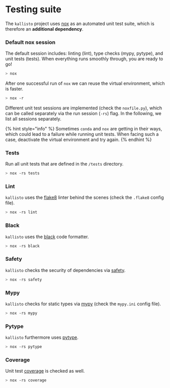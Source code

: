# Testing suite

The `kallisto` project uses [nox](https://nox.thea.codes/en/stable/tutorial.html#installation) as an automated unit test suite, which is therefore an **additional dependency**.

### Default nox session

The default session includes: linting \(lint\), type checks \(mypy, pytype\), and unit tests \(tests\). When everything runs smoothly through, you are ready to go!

```bash
> nox
```

After one successful run of `nox` we can reuse the virtual environment, which is faster.

```bash
> nox -r
```

Different unit test sessions are implemented \(check the `noxfile.py`\), which can be called separately via the run session \(`-rs`\) flag. In the following, we list all sessions separately.

{% hint style="info" %}
Sometimes `conda` and `nox` are getting in their ways, which could lead to a failure while running unit tests. When facing such a case, deactivate the virtual environment and try again.
{% endhint %}

### Tests

Run all unit tests that are defined in the `/tests` directory.

```bash
> nox -rs tests
```

### Lint

`kallisto` uses the [flake8](https://flake8.pycqa.org/en/latest/) linter behind the scenes \(check the `.flake8` config file\).

```bash
> nox -rs lint
```

### Black

`kallisto` uses the [black](https://github.com/psf/black) code formatter.

```bash
> nox -rs black
```

### Safety

`kallisto` checks the security of dependencies via [safety](https://pyup.io/safety/).

```bash
> nox -rs safety
```

### Mypy

`kallisto` checks for static types via [mypy](https://github.com/python/mypy) \(check the `mypy.ini` config file\).

```bash
> nox -rs mypy
```

### Pytype

`kallisto` furthermore uses [pytype](https://github.com/google/pytype).

```bash
> nox -rs pytype
```

### Coverage

Unit test [coverage](https://coverage.readthedocs.io/en/coverage-5.4/) is checked as well.

```bash
> nox -rs coverage
```



